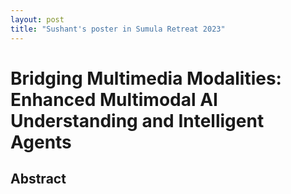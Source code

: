 ```yaml
---
layout: post
title: "Sushant's poster in Sumula Retreat 2023"
---
```


# Bridging Multimedia Modalities: Enhanced Multimodal AI Understanding and Intelligent Agents

## Abstract
